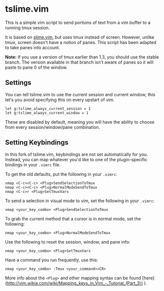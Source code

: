 tslime.vim
==========

This is a simple vim script to send portions of text from a vim buffer to a
running tmux session.

It is based on
[slime.vim](http://technotales.wordpress.com/2007/10/03/like-slime-for-vim/),
but uses tmux instead of screen. However, unlike tmux, screen doesn't have
a notion of panes. This script has been adapted to take panes into account.

**Note:** If you use a version of tmux earlier than 1.3, you should use the
stable branch. The version available in that branch isn't aware of panes so it
will paste to pane 0 of the window.

Settings
--------

You can tell tslime.vim to use the current session and current window; this
let's you avoid specifying this on every upstart of vim.

```vim
let g:tslime_always_current_session = 1
let g:tslime_always_current_window = 1
```

These are disabled by default, meaning you will have the ability to choose from
every session/window/pane combination.

Setting Keybindings
-------------------

In this fork of tslime.vim, keybindings are not set automatically for you.
Instead, you can map whatever you'd like to one of the plugin-specific bindings
in your `.vimrc` file.

To get the old defaults, put the following in your `.vimrc`:

``` vim
vmap <C-c><C-c> <Plug>SendSelectionToTmux
nmap <C-c><C-c> <Plug>NormalModeSendToTmux
nmap <C-c>r <Plug>SetTmuxVars
```

To send a selection in visual mode to vim, set the following in your `.vimrc`:

``` vim
vmap <your_key_combo> <Plug>SendSelectionToTmux
```

To grab the current method that a cursor is in normal mode, set the following:

``` vim
nmap <your_key_combo> <Plug>NormalModeSendToTmux
```

Use the following to reset the session, window, and pane info:

``` vim
nmap <your_key_combo> <Plug>SetTmuxVars
```

Have a command you run frequently, use this:

``` vim
nmap <your_key_combo> :Tmux <your_command><CR>
```

More info about the `<Plug>` and other mapping syntax can be found
[here](http://vim.wikia.com/wiki/Mapping_keys_in_Vim_-_Tutorial_(Part_3\) ).
